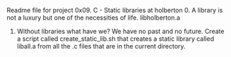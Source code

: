 Readme file for project 0x09. C - Static libraries at holberton
0. A library is not a luxury but one of the necessities of life. libholberton.a
1. Without libraries what have we? We have no past and no future. Create a script called create_static_lib.sh that creates a static library called liball.a from all the .c files that are in the current directory.

